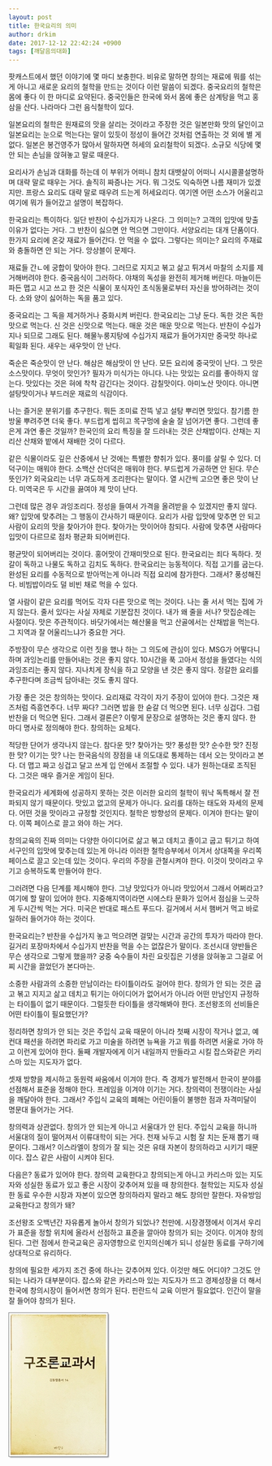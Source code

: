 ```yaml
---
layout: post
title: 한국요리의 의미
author: drkim
date: 2017-12-12 22:42:24 +0900
tags: [깨달음의대화]
---
```

팟캐스트에서 했던 이야기에 몇 마디 보충한다. 비유로 말하면 창의는 재료에 뭐를 섞는게 아니고 새로운 요리의 철학을 만드는 것이다 이런 말씀이 되겠다. 중국요리의 철학은 몸에 좋다 이 한 마디로 요약된다. 중국인들은 한국에 와서 몸에 좋은 삼계탕을 먹고 홍삼을 산다. 나라마다 그런 음식철학이 있다.

  


일본요리의 철학은 원재료의 맛을 살리는 것이라고 주장한 것은 일본만화 맛의 달인이고 일본요리는 눈으로 먹는다는 말이 있듯이 정성이 들어간 것처럼 연출하는 것 외에 별 게 없다. 일본은 봉건영주가 많아서 말하자면 허세의 요리철학이 되겠다. 소규모 식당에 몇 안 되는 손님을 앉혀놓고 말로 때운다.

  


요리사가 손님과 대화를 하는데 이 부위가 어떠니 참치 대뱃살이 어떠니 시시콜콜설명하며 대략 말로 때우는 거다. 솔직히 짜증나는 거다. 뭐 그것도 익숙하면 나름 재미가 있겠지만. 프랑스 요리도 대략 말로 때우려 드는게 허세요리다. 여기엔 어떤 소스가 어울리고 여기에 뭐가 들어갔고 설명이 복잡하다.

  


한국요리는 특이하다. 일단 반찬이 수십가지가 나온다. 그 의미는? 고객의 입맛에 맞출 이유가 없다는 거다. 그 반찬이 싫으면 안 먹으면 그만이다. 서양요리는 대개 단품이다. 한가지 요리에 온갖 재료가 들어간다. 안 먹을 수 없다. 그렇다는 의미는? 요리의 주재료와 충돌하면 안 되는 거다. 앙상블이 문제다.

  


재료들 간ㄴ에 궁합이 맞아야 한다. 그러므로 지지고 볶고 삶고 튀겨서 마찰의 소지를 제거해버려야 한다. 중국음식이 그러하다. 야채의 독성을 완전히 제거해 버린다. 마늘이든 파든 맵고 시고 쓰고 한 것은 식물이 포식자인 초식동물로부터 자신을 방어하려는 것이다. 소와 양이 싫어하는 독을 품고 있다.

  


중국요리는 그 독을 제거하거나 중화시켜 버린다. 한국요리는 그냥 둔다. 독한 것은 독한 맛으로 먹는다. 신 것은 신맛으로 먹는다. 매운 것은 매운 맛으로 먹는다. 반찬이 수십가지나 되므로 그래도 된다. 해물누룽지탕에 수십가지 재료가 들어가지만 중국맛 하나로 획일화 된다. 새우는 새우맛이 안 난다.

  


죽순은 죽순맛이 안 난다. 해삼은 해삼맛이 안 난다. 모든 요리에 중국맛이 난다. 그 맛은 소스맛이다. 무엇이 맛인가? 필자가 미식가는 아니다. 나는 맛있는 요리를 좋아하지 않는다. 맛있다는 것은 혀에 착착 감긴다는 것이다. 감칠맛이다. 아미노산 맛이다. 아니면 설탕맛이거나 부드러운 재료의 식감이다.

  


나는 즐거운 분위기를 추구한다. 뭐든 조미료 잔뜩 넣고 설탕 뿌리면 맛있다. 참기름 한 방울 뿌려주면 더욱 좋다. 부드럽게 씹히고 목구멍에 술술 잘 넘어가면 좋다. 그런데 좋은게 과연 좋은 것일까? 한국인의 요리 특징을 잘 드러내는 것은 산채밥이다. 산채는 지리산 산채와 밭에서 재배한 것이 다르다. 

  


같은 식물이라도 깊은 산중에서 난 것에는 특별한 향취가 있다. 풍미를 살릴 수 있다. 더덕구이는 매워야 한다. 소백산 산더덕은 매워야 한다. 부드럽게 가공하면 안 된다. 무슨 뜻인가? 외국요리는 너무 과도하게 조리한다는 말이다. 열 시간씩 고으면 좋은 맛이 난다. 미역국은 두 시간을 끓여야 제 맛이 난다.

  


그런데 많은 경우 과잉조리다. 정성을 들여서 가격을 올려받을 수 있겠지만 좋지 않다. 왜? 입맛에 맞추려는 그 행동이 간사하기 때문이다. 요리가 사람 입맛에 맞추면 안 되고 사람이 요리의 맛을 찾아가야 한다. 찾아가는 맛이어야 참되다. 사람에 맞추면 사람마다 입맛이 다르므로 점차 평균화 되어버린다.

  


평균맛이 되어버리는 것이다. 홍어맛이 간재미맛으로 된다. 한국요리는 죄다 독하다. 젓갈이 독하고 나물도 독하고 김치도 독하다. 한국요리는 능동적이다. 직접 고기를 굽는다. 완성된 요리를 수동적으로 받아먹는게 아니라 직접 요리에 참가한다. 그래서? 풍성해진다. 비빔밥이라도 덜 비빈 채로 먹을 수 있다.

  


열 사람이 같은 요리를 먹어도 각자 다른 맛으로 먹는 것이다. 나는 줄 서서 먹는 집에 가지 않는다. 줄서 있다는 사실 자체로 기분잡친 것이다. 내가 왜 줄을 서나? 맛집순례는 사절이다. 맛은 주관적이다. 바닷가에서는 해산물을 먹고 산골에서는 산채밥을 먹는다. 그 지역과 잘 어울리느냐가 중요한 거다.

  


주방장이 무슨 생각으로 이런 짓을 했나 하는 그 의도에 관심이 있다. MSG가 어떻다니 하며 과잉논리를 만들어내는 것은 좋지 않다. 10시간을 푹 고아서 정성을 들였다는 식의 과잉조리는 좋지 않다. 지나치게 장식을 하고 모양을 낸 것은 좋지 않다. 정갈한 요리를 추구한다며 조금씩 담아내는 것도 좋지 않다.

  


가장 좋은 것은 창의하는 맛이다. 요리재료 각각이 자기 주장이 있어야 한다. 그것은 재즈처럼 즉흥연주다. 너무 짜다? 그러면 밥을 한 숟갈 더 먹으면 된다. 너무 싱겁다. 그럼 반찬을 더 먹으면 된다. 그래서 결론은? 이렇게 문장으로 설명하는 것은 좋지 않다. 한 마디 명사로 정의해야 한다. 창의하는 요체다.

  


적당한 단어가 생각나지 않는다. 참다운 맛? 찾아가는 맛? 풍성한 맛? 순수한 맛? 진정한 맛? 이기는 맛? 나는 한국음식의 장점을 내 의도대로 통제하는 데서 오는 맛이라고 본다. 더 맵고 짜고 싱겁고 달고 쓰게 입 안에서 조절할 수 있다. 내가 원하는대로 조직된다. 그것은 매우 즐거운 게임이 된다. 

  


한국요리가 세계화에 성공하지 못하는 것은 이러한 요리의 철학이 워낙 독특해서 잘 전파되지 않기 때문이다. 맛있고 없고의 문제가 아니다. 요리를 대하는 태도와 자세의 문제다. 어떤 것을 맛이라고 규정할 것인지다. 철학은 방향성의 문제다. 이겨야 한다는 말이다. 이쪽 페이스로 끌고 와야 하는 거다.

  


창의교육의 진짜 의미는 다양한 아이디어로 삶고 볶고 데치고 졸이고 굽고 튀기고 하여 서구인의 입맛에 맞추는데 있는게 아니라 이러한 철학승부에서 이겨서 상대쪽을 우리쪽 페이스로 끌고 오는데 있는 것이다. 우리의 주장을 관철시켜야 한다. 이것이 맛이라고 우기고 승복하도록 만들어야 한다.

  


그러려면 다음 단계를 제시해야 한다. 그냥 맛있다가 아니라 맛있어서 그래서 어쩌라고? 여기에 할 말이 있어야 한다. 지중해지역이라면 시에스타 문화가 있어서 점심을 느긋하게 두시간씩 먹는 거다. 미국은 반대로 패스트 푸드다. 길거에서 서서 햄버거 먹고 바로 일하러 들어가야 하는 것이다.

  


한국요리는? 반찬을 수십가지 놓고 먹으려면 걸맞는 시간과 공간의 투자가 따라야 한다. 길거리 포장마차에서 수십가지 반찬을 먹을 수는 없잖은가 말이다. 조선시대 양반들은 무슨 생각으로 그렇게 했을까? 궁중 숙수들이 차린 요릿집은 기생을 앉혀놓고 그걸로 어찌 시간을 끌었던가 본다마는.

  


소중한 사람과의 소중한 만남이라는 타이틀이라도 걸어야 한다. 창의가 안 되는 것은 굽고 볶고 지지고 삶고 데치고 튀기는 아이디어가 없어서가 아니라 어떤 만남인지 규정하는 타이틀이 없기 때문이다. 그럴듯한 타이틀을 생각해봐야 한다. 조선왕조의 선비들은 어떤 타이틀이 필요했던가?

  


정리하면 창의가 안 되는 것은 주입식 교육 때문이 아니라 첫째 시장이 작거나 없고, 예컨대 패션을 하려면 파리로 가고 미술을 하려면 뉴욕을 가고 뭐를 하려면 서울로 가야 하고 이런게 있어야 한다. 둘째 개발자에게 이거 내일까지 만들라고 시킬 잡스와같은 카리스마 있는 지도자가 없다.

  


셋재 방향을 제시하고 동원력 싸움에서 이겨야 한다. 즉 경제가 발전해서 한국이 분야를 선점해서 표준을 정해야 한다. 프레임을 이겨야 이기는 거다. 창의력이 전쟁이라는 사실을 깨달아야 한다. 그래서? 주입식 교육의 폐해는 어린이들이 불행한 점과 자격미달이 명문대 들어가는 거다.

  


창의력과 상관없다. 창의가 안 되는게 아니고 서울대가 안 된다. 주입식 교육을 하니까 서울대의 질이 떨어져서 이류대학이 되는 거다. 천재 놔두고 시험 잘 치는 둔재 뽑기 때문이다. 그래서? 이스라엘이 창의가 잘 되는 것은 유태 자본이 창의하라고 시키기 때문이다. 잡스 같은 사람이 시켜야 된다.

  


다음은? 동료가 있어야 한다. 창의력 교육한다고 창의되는게 아니고 카리스마 있는 지도자와 성실한 동료가 있고 좋은 시장이 갖추어져 있을 때 창의한다. 철학있는 지도자 성실한 동료 우수한 시장과 자본이 있으면 창의하라지 말라고 해도 창의만 잘한다. 자유방임교육한다고 창의가 돼?

  


조선왕조 오백년간 자유롭게 놀아서 창의가 되었나? 천만에. 시장경쟁에서 이겨서 우리가 표준을 정할 위치에 올라서 선점하고 표준을 깔아야 창의가 되는 것이다. 이겨야 창의된다. 그런 점에서 한국교육은 공자영향으로 인지의신예가 되니 성실한 동료를 구하기에 상대적으로 유리하다.

  


창의에 필요한 세가지 조건 중에 하나는 갖추어져 있다. 이것만 해도 어디야? 그것도 안 되는 나라가 대부분이다. 잡스와 같은 카리스마 있는 지도자가 뜨고 경제성장을 더 해서 한국에 창의시장이 들어서면 창의가 된다. 핀란드식 교육 이딴거 필요없다. 인간이 말을 잘 들어야 창의가 된다.



  


![0.jpg](files/attach/images/198/671/916/0.jpg)